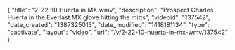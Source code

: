 {
    "title": "2-22-10 Huerta in MX.wmv",
    "description": "Prospect Charles Huerta in the Everlast MX glove hitting the mitts",
    "videoid": "137542",
    "date_created": "1387325013",
    "date_modified": "1418181134",
    "type": "captivate",
    "layout": "video",
    "url": "\/v\/2-22-10-huerta-in-mx-wmv\/137542"
}